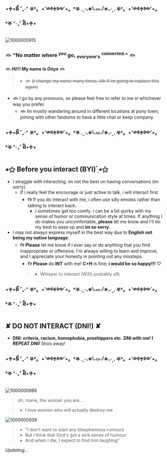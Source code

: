 ### ⋆♱⋆ཋྀ ˚₊‧⁺ ⛧°。⋆༺♱༻⋆。°⛧ .˳·˖✶𓆩𓁺𓆪✶˖·˳. ⛧°。⋆༺♱༻⋆。°⛧ ⁺‧₊˚ ཐི⋆♱⋆

![1000000915](https://github.com/ennuivoid/ennuivoid/assets/171761163/2fa2c7a9-55e1-4143-b2d5-3dfe94925ad6)

###  𓁻 "No matter where <sup>you</sup> go, <sub>everyone's</sub> <sup>connected.</sup>"  𓁻

**𓁻 Hi!!! My name is _Onyx_ 𓁻**
> - **𓁻** ~~(I change my name many times, idk if im going to replace this again)~~
  - **𓁻** I go by any pronouns, so please feel free to refer to me in whichever way you prefer.
     - **𓁻** Im mostly wandering around in different locations at pony town, joining with other fandoms to have a little chat or keep company.

### ⋆♱⋆ཋྀ ˚₊‧⁺ ⛧°。⋆༺♱༻⋆。°⛧ .˳·˖✶𓆩𓁺𓆪✶˖·˳. ⛧°。⋆༺♱༻⋆。°⛧ ⁺‧₊˚ ཐི⋆♱⋆

## ⭑⚝ Before you interact (BYI) ๋࣭ ⭑⚝ 

- I struggle with interacting; im not the best on having conversations (im sorry).
  - If i really feel the encourage or just active to talk, i will interact first.
    - **ᡣ𐭩** If you do interact with me, i often use silly emotes rather than talking to interact back.
      - I sometimes get too comfy, I can be a bit quirky with my sense of humor or communication style at times. If anything I do makes you uncomfortable, **please** let me know and I'll do my best to ease up and **im so sorry**.
- I may not always express myself in the best way due to **English not being my native language**.
  - **ᡣ𐭩** **Please** let me know if I ever say or do anything that you find inappropriate or offensive. I'm always willing to learn and improve, and I appreciate your honesty in pointing out any missteps.
    - **ᡣ𐭩** **Please** do **INT** with me! **C+H** is fine; **i would be so happy!!!** ♡
     > - Whisper to interact (W2I) probably afk

### ⋆♱⋆ཋྀ ˚₊‧⁺ ⛧°。⋆༺♱༻⋆。°⛧ .˳·˖✶𓆩𓁺𓆪✶˖·˳. ⛧°。⋆༺♱༻⋆。°⛧ ⁺‧₊˚ ཐི⋆♱⋆

## ✘ DO NOT INTERACT (DNI!) ✘

- **DNI: criteria, racism, homophobia, proshippers etc.** **DNI with me! I REPEAT DNI!** Shoo away!

### ⋆♱⋆ཋྀ ˚₊‧⁺ ⛧°。⋆༺♱༻⋆。°⛧ .˳·˖✶𓆩𓁺𓆪✶˖·˳. ⛧°。⋆༺♱༻⋆。°⛧ ⁺‧₊˚ ཐི⋆♱⋆

![1000000986](https://github.com/ennuivoid/ennuivoid/assets/171761163/22db1f4c-14de-4f44-bae9-f5343d8bc7a4)
> oh, marie, the woman you are... 
> - I love women who will actually destroy me
  

  




![1000000939](https://github.com/ennuivoid/ennuivoid/assets/171761163/e0b0ae7e-30a4-42d0-b7d9-c8ca15d4b85d)

> - "I don't want to start any blasphemous rumours
> - But I think that God's got a sick sense of humour
> - And when I die, I expect to find him laughing"




_Updating..._
